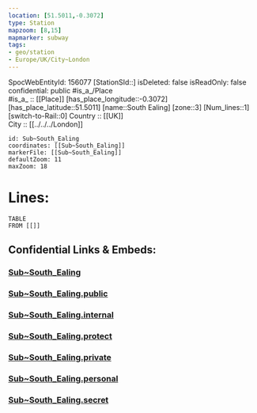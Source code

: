 ```yaml
---
location: [51.5011,-0.3072] 
type: Station 
mapzoom: [8,15] 
mapmarker: subway 
tags:
- geo/station
- Europe/UK/City~London
---
```

SpocWebEntityId: 156077
[StationSId::] 
isDeleted: false
isReadOnly: false
confidential: public
#is_a_/Place  
#is_a_ :: [[Place]] 
[has_place_longitude::-0.3072] 
[has_place_latitude::51.5011] 
[name::South Ealing] 
[zone::3] 
[Num_lines::1] 
[switch-to-Rail::0] 
Country :: [[UK]]  
City :: [[../../../London]]  


```leaflet
id: Sub~South_Ealing
coordinates: [[Sub~South_Ealing]] 
markerFile: [[Sub~South_Ealing]] 
defaultZoom: 11 
maxZoom: 18
```


# Lines: 
```dataview
TABLE 
FROM [[]] 
```


## Confidential Links & Embeds: 

### [Sub~South_Ealing](/_Standards/Earth/Continent/Europe/Europe~North/UK/England/Regions~England/London,Greater/cities~GreaterLondon/Underground/Station/Sub~South_Ealing.md) 

### [Sub~South_Ealing.public](/_public/Earth/Continent/Europe/Europe~North/UK/England/Regions~England/London,Greater/cities~GreaterLondon/Underground/Station/Sub~South_Ealing.public.md) 

### [Sub~South_Ealing.internal](/_internal/Earth/Continent/Europe/Europe~North/UK/England/Regions~England/London,Greater/cities~GreaterLondon/Underground/Station/Sub~South_Ealing.internal.md) 

### [Sub~South_Ealing.protect](/_protect/Earth/Continent/Europe/Europe~North/UK/England/Regions~England/London,Greater/cities~GreaterLondon/Underground/Station/Sub~South_Ealing.protect.md) 

### [Sub~South_Ealing.private](/_private/Earth/Continent/Europe/Europe~North/UK/England/Regions~England/London,Greater/cities~GreaterLondon/Underground/Station/Sub~South_Ealing.private.md) 

### [Sub~South_Ealing.personal](/_personal/Earth/Continent/Europe/Europe~North/UK/England/Regions~England/London,Greater/cities~GreaterLondon/Underground/Station/Sub~South_Ealing.personal.md) 

### [Sub~South_Ealing.secret](/_secret/Earth/Continent/Europe/Europe~North/UK/England/Regions~England/London,Greater/cities~GreaterLondon/Underground/Station/Sub~South_Ealing.secret.md)

